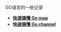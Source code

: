 GO语言的一些记录

- [**快速搞懂 Go map**](https://blog.allons.cn/archives/kuai-su-gao-dong-go-map)
- [**快速搞懂 Go channel**](https://blog.allons.cn/archives/kuai-su-gao-dong-go-channel)
